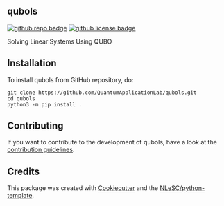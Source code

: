 ## qubols 


[![github repo badge](https://img.shields.io/badge/github-repo-000.svg?logo=github&labelColor=gray&color=blue)](https://github.com/QuantumApplicationLab/qubols)
[![github license badge](https://img.shields.io/github/license/QuantumApplicationLab/qubols)](https://github.com/QuantumApplicationLab/qubols)
<!-- [![RSD](https://img.shields.io/badge/rsd-qubols-00a3e3.svg)](https://www.research-software.nl/software/qubols) 
[![workflow pypi badge](https://img.shields.io/pypi/v/qubols.svg?colorB=blue)](https://pypi.python.org/project/qubols/) | -->

Solving Linear Systems Using QUBO

## Installation

To install qubols from GitHub repository, do:

```console
git clone https://github.com/QuantumApplicationLab/qubols.git
cd qubols
python3 -m pip install .
```

<!-- ## Documentation

Include a link to your project's full documentation here. -->

## Contributing

If you want to contribute to the development of qubols,
have a look at the [contribution guidelines](CONTRIBUTING.md).

## Credits

This package was created with [Cookiecutter](https://github.com/audreyr/cookiecutter) and the [NLeSC/python-template](https://github.com/NLeSC/python-template).
